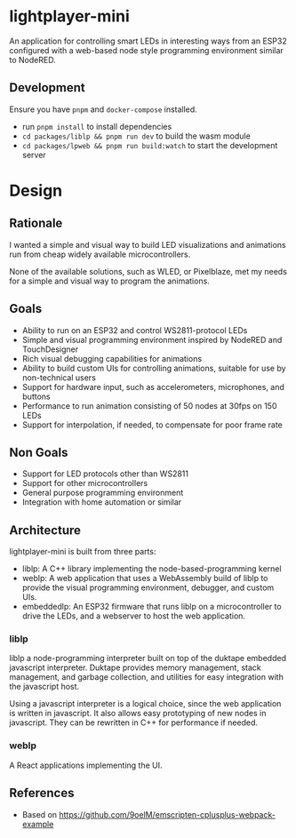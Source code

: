 # lightplayer-mini

An application for controlling smart LEDs in interesting ways from an ESP32
configured with a web-based node style programming environment similar to NodeRED.

## Development

Ensure you have `pnpm` and `docker-compose` installed.

- run `pnpm install` to install dependencies
- `cd packages/liblp && pnpm run dev` to build the wasm module
- `cd packages/lpweb && pnpm run build:watch` to start the development server

# Design

## Rationale

I wanted a simple and visual way to build LED visualizations and animations
run from cheap widely available microcontrollers.

None of the available solutions, such as WLED, or Pixelblaze, met my needs
for a simple and visual way to program the animations.

## Goals

- Ability to run on an ESP32 and control WS2811-protocol LEDs
- Simple and visual programming environment inspired by NodeRED and TouchDesigner
- Rich visual debugging capabilities for animations
- Ability to build custom UIs for controlling animations, suitable for use by non-technical users
- Support for hardware input, such as accelerometers, microphones, and buttons
- Performance to run animation consisting of 50 nodes at 30fps on 150 LEDs
- Support for interpolation, if needed, to compensate for poor frame rate

## Non Goals

- Support for LED protocols other than WS2811
- Support for other microcontrollers
- General purpose programming environment
- Integration with home automation or similar

## Architecture

lightplayer-mini is built from three parts:

- liblp: A C++ library implementing the node-based-programming kernel
- weblp: A web application that uses a WebAssembly build of liblp to provide
  the visual programming environment, debugger, and custom UIs.
- embeddedlp: An ESP32 firmware that runs liblp on a microcontroller to drive the LEDs,
  and a webserver to host the web application.

### liblp

liblp a node-programming interpreter built on top of the duktape embedded javascript interpreter.
Duktape provides memory management, stack management, and garbage collection, and utilities for
easy integration with the javascript host.

Using a javascript interpreter is a logical choice, since the web application is written in javascript.
It also allows easy prototyping of new nodes in javascript. They can be rewritten in C++ for performance
if needed.

### weblp

A React applications implementing the UI.

## References

- Based on https://github.com/9oelM/emscripten-cplusplus-webpack-example

